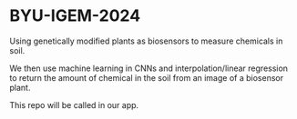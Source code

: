 # BYU-IGEM-2024

Using genetically modified plants as biosensors to measure chemicals in soil.

We then use machine learning in CNNs and interpolation/linear regression to return the amount of chemical in the soil from an image of a biosensor plant.

This repo will be called in our app.
